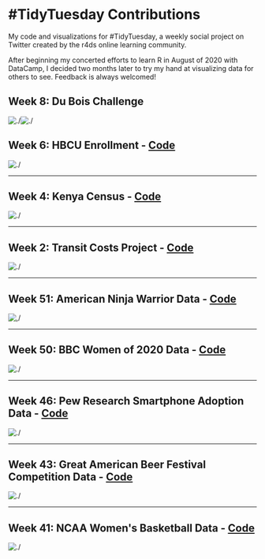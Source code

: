 # #TidyTuesday Contributions
My code and visualizations for #TidyTuesday, a weekly social project on Twitter created by the r4ds online learning community. 

After beginning my concerted efforts to learn R in August of 2020 with DataCamp, I decided two months later to try my hand at visualizing data for others to see. Feedback is always welcomed!

## Week 8: Du Bois Challenge
![./](https://raw.githubusercontent.com/elianemitchell/TidyTuesday/main/original-plate-51.jpg)![./](https://raw.githubusercontent.com/elianemitchell/TidyTuesday/main/new%20DuBois.png) 

## Week 6: HBCU Enrollment - [Code](https://github.com/elianemitchell/TidyTuesday/blob/main/Week%206%202021%20HBCU/hbcu_week6_2021.R)
![./](https://raw.githubusercontent.com/elianemitchell/TidyTuesday/main/Week%206%202021%20HBCU/HBCU%20Enrollment%20TidyTuesday%20FINAL%20Bigger%20Text.png)

---

## Week 4: Kenya Census - [Code](https://github.com/elianemitchell/TidyTuesday/blob/main/Week%204%202021%20Kenya/kenya_week4_2020.R) 

![./](https://raw.githubusercontent.com/elianemitchell/TidyTuesday/main/Week%204%202021%20Kenya/kenya%20disability%20image.png)

---

## Week 2: Transit Costs Project - [Code](https://github.com/elianemitchell/TidyTuesday/blob/main/Week%202%202021%20Transit/transit_week2_2021.R)

![./](https://raw.githubusercontent.com/elianemitchell/TidyTuesday/main/Week%202%202021%20Transit/transit%20image.png)

---

## Week 51: American Ninja Warrior Data - [Code](https://github.com/elianemitchell/TidyTuesday/blob/main/Week%2051%202020%20American%20Ninja%20Warrior/warrior_week51_2020.R)

![,/](https://raw.githubusercontent.com/elianemitchell/TidyTuesday/main/Week%2051%202020%20American%20Ninja%20Warrior/ninja%20warrior%20image.png)

---

## Week 50: BBC Women of 2020 Data - [Code](https://github.com/elianemitchell/TidyTuesday/blob/main/Week%2050%202020%20BBC/bbcwomen2020_week50_2020.R)

![./](https://raw.githubusercontent.com/elianemitchell/TidyTuesday/main/Week%2050%202020%20BBC/TidyTuesday%202020%20Women%20Plot%203.0.png)

---

## Week 46: Pew Research Smartphone Adoption Data - [Code](https://github.com/elianemitchell/TidyTuesday/blob/main/Week%2046%202020%20Phone%20Data/phonedata_week46_2020.R)

![./](https://raw.githubusercontent.com/elianemitchell/TidyTuesday/main/Week%2046%202020%20Phone%20Data/phone%20image.png)

---

## Week 43: Great American Beer Festival Competition Data - [Code](https://github.com/elianemitchell/TidyTuesday/blob/main/Week%2043%202020%20Beer%20Awards/beerawards_week43_2020.R)

![./](https://raw.githubusercontent.com/elianemitchell/TidyTuesday/main/Week%2043%202020%20Beer%20Awards/beer%20awards%20image.png)

--- 

## Week 41: NCAA Women's Basketball Data - [Code](https://github.com/elianemitchell/TidyTuesday/blob/main/Week%2041%202020%20WNBA/wnba_week41_2020.R)

![./](https://raw.githubusercontent.com/elianemitchell/TidyTuesday/main/Week%2041%202020%20WNBA/wnba%20image.png)
